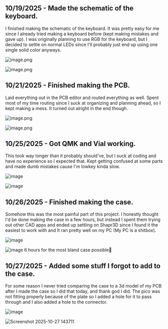 <!--
  ===================    !!READ THIS NOTICE!!   ====================
  DO NOT edit this file manually. Your changes WILL BE OVERWRITTEN!
  This journal is auto generated and updated by Hack Club Blueprint.
  To edit this file, please edit your journal entries on Blueprint.
  ==================================================================
-->

## 10/19/2025 - Made the schematic of the keyboard.  

I finished making the schematic of the keyboard. It was pretty easy for me since I already tried making a keyboard before (kept making mistakes and gave up). I was originally planning to use RGB for the keyboard, but I decided to settle on normal LEDs since I'll probably just end up using one single solid color anyways.

![image.png](https://blueprint.hackclub.com/user-attachments/blobs/proxy/eyJfcmFpbHMiOnsiZGF0YSI6MzA1OSwicHVyIjoiYmxvYl9pZCJ9fQ==--a52778646d6613ec78fe17c28c9653f9cf630a5b/image.png)




![image.png](https://blueprint.hackclub.com/user-attachments/blobs/proxy/eyJfcmFpbHMiOnsiZGF0YSI6MzA1NSwicHVyIjoiYmxvYl9pZCJ9fQ==--2989c3261166783b6c6c91181f2aa6ca21aa2056/image.png)
  

## 10/21/2025 - Finished making the PCB.  

Laid everything out in the PCB editor and routed everything as well. Spent most of my time routing since I suck at organizing and planning ahead, so I kept making a mess. It turned out alright in the end though.

![image.png](https://blueprint.hackclub.com/user-attachments/blobs/proxy/eyJfcmFpbHMiOnsiZGF0YSI6Mzc4MCwicHVyIjoiYmxvYl9pZCJ9fQ==--01091bc7af9c030d8d709c1a21b88c42b5b79343/image.png)

![image.png](https://blueprint.hackclub.com/user-attachments/blobs/proxy/eyJfcmFpbHMiOnsiZGF0YSI6Mzc4MSwicHVyIjoiYmxvYl9pZCJ9fQ==--aaed1e3814684ab8c1ddcc4263c40f31f6ecf329/image.png)

   

## 10/25/2025 - Got QMK and Vial working.  

This took way longer than it probably should've, but I suck at coding and have no experience so I expected that. Kept getting confused at some parts and made dumb mistakes cause I'm lowkey kinda slow.

![image](https://blueprint.hackclub.com/user-attachments/blobs/proxy/eyJfcmFpbHMiOnsiZGF0YSI6NTQ0MywicHVyIjoiYmxvYl9pZCJ9fQ==--4d4bac4d11dfd86f2aec938a92ce43cade4be21a/image.png)


![image](https://blueprint.hackclub.com/user-attachments/blobs/proxy/eyJfcmFpbHMiOnsiZGF0YSI6NTQ0MiwicHVyIjoiYmxvYl9pZCJ9fQ==--9be0487fb8da43232751c3566e62d08c90e0268f/image.png)
  

## 10/26/2025 - Finished making the case.  

Somehow this was the most painful part of this project. I honestly thought I'd be done making the case in a few hours, but instead I spent them trying out other CAD apps and ended up settling on Shapr3D since I found it the easiest to work with and It ran pretty well on my PC (My PC is a shitbox).

![image](https://blueprint.hackclub.com/user-attachments/blobs/proxy/eyJfcmFpbHMiOnsiZGF0YSI6NTcyOSwicHVyIjoiYmxvYl9pZCJ9fQ==--2b515b893e3c74e4cb07a52ed6bc1d10e50d51d6/image.png)

![image](https://blueprint.hackclub.com/user-attachments/blobs/proxy/eyJfcmFpbHMiOnsiZGF0YSI6NTczMCwicHVyIjoiYmxvYl9pZCJ9fQ==--bc29574454da3736ee0bd3d5c689e8bdfdbbcd62/image.png)
6 hours for the most bland case possible🙏

  

## 10/27/2025 - Added some stuff I forgot to add to the case.  

For some reason I never tried comparing the case to a 3d model of my PCB after I made the case so I did that today, and thank god I did. The pico was not fitting properly because of the plate so I added a hole for it to pass through and I also added a hole to the connector.

![image](https://blueprint.hackclub.com/user-attachments/blobs/proxy/eyJfcmFpbHMiOnsiZGF0YSI6NTkwNCwicHVyIjoiYmxvYl9pZCJ9fQ==--fb5109eae1932f004d36ee8a516aa588c10e07ca/image.png)

![Screenshot 2025-10-27 143711](https://blueprint.hackclub.com/user-attachments/blobs/proxy/eyJfcmFpbHMiOnsiZGF0YSI6NTkwNSwicHVyIjoiYmxvYl9pZCJ9fQ==--e59d7e1db8675af5b4cf0f89626801d421a8585d/Screenshot%202025-10-27%20143711.png)
  

